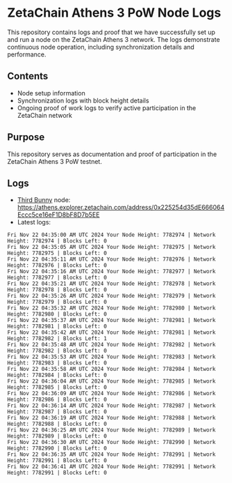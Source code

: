 # ZetaChain Athens 3 PoW Node Logs
This repository contains logs and proof that we have successfully set up and run a node on the ZetaChain Athens 3 network. The logs demonstrate continuous node operation, including synchronization details and performance.

## Contents
- Node setup information
- Synchronization logs with block height details
- Ongoing proof of work logs to verify active participation in the ZetaChain network

## Purpose
This repository serves as documentation and proof of participation in the ZetaChain Athens 3 PoW testnet.

## Logs

- [Third Bunny](https://thirdbunny.xyz/) node: https://athens.explorer.zetachain.com/address/0x225254d35dE666064Eccc5ce16eF1D8bF8D7b5EE
- Latest logs:
```
Fri Nov 22 04:35:00 AM UTC 2024 Your Node Height: 7782974 | Network Height: 7782974 | Blocks Left: 0
Fri Nov 22 04:35:05 AM UTC 2024 Your Node Height: 7782975 | Network Height: 7782975 | Blocks Left: 0
Fri Nov 22 04:35:11 AM UTC 2024 Your Node Height: 7782976 | Network Height: 7782976 | Blocks Left: 0
Fri Nov 22 04:35:16 AM UTC 2024 Your Node Height: 7782977 | Network Height: 7782977 | Blocks Left: 0
Fri Nov 22 04:35:21 AM UTC 2024 Your Node Height: 7782978 | Network Height: 7782978 | Blocks Left: 0
Fri Nov 22 04:35:26 AM UTC 2024 Your Node Height: 7782979 | Network Height: 7782979 | Blocks Left: 0
Fri Nov 22 04:35:32 AM UTC 2024 Your Node Height: 7782980 | Network Height: 7782980 | Blocks Left: 0
Fri Nov 22 04:35:37 AM UTC 2024 Your Node Height: 7782981 | Network Height: 7782981 | Blocks Left: 0
Fri Nov 22 04:35:42 AM UTC 2024 Your Node Height: 7782981 | Network Height: 7782982 | Blocks Left: 1
Fri Nov 22 04:35:48 AM UTC 2024 Your Node Height: 7782982 | Network Height: 7782982 | Blocks Left: 0
Fri Nov 22 04:35:53 AM UTC 2024 Your Node Height: 7782983 | Network Height: 7782983 | Blocks Left: 0
Fri Nov 22 04:35:58 AM UTC 2024 Your Node Height: 7782984 | Network Height: 7782984 | Blocks Left: 0
Fri Nov 22 04:36:04 AM UTC 2024 Your Node Height: 7782985 | Network Height: 7782985 | Blocks Left: 0
Fri Nov 22 04:36:09 AM UTC 2024 Your Node Height: 7782986 | Network Height: 7782986 | Blocks Left: 0
Fri Nov 22 04:36:14 AM UTC 2024 Your Node Height: 7782987 | Network Height: 7782987 | Blocks Left: 0
Fri Nov 22 04:36:19 AM UTC 2024 Your Node Height: 7782988 | Network Height: 7782988 | Blocks Left: 0
Fri Nov 22 04:36:25 AM UTC 2024 Your Node Height: 7782989 | Network Height: 7782989 | Blocks Left: 0
Fri Nov 22 04:36:30 AM UTC 2024 Your Node Height: 7782990 | Network Height: 7782990 | Blocks Left: 0
Fri Nov 22 04:36:35 AM UTC 2024 Your Node Height: 7782991 | Network Height: 7782991 | Blocks Left: 0
Fri Nov 22 04:36:41 AM UTC 2024 Your Node Height: 7782991 | Network Height: 7782991 | Blocks Left: 0
```
